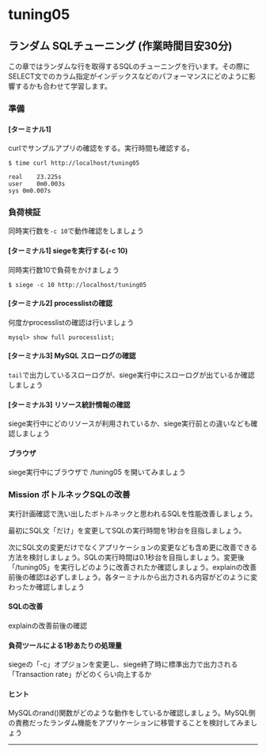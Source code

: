 # tuning05
## ランダム SQLチューニング (作業時間目安30分)
この章ではランダムな行を取得するSQLのチューニングを行います。その際にSELECT文でのカラム指定がインデックスなどのパフォーマンスにどのように影響するかも合わせて学習します。

### 準備
#### [ターミナル1]
curlでサンプルアプリの確認をする。実行時間も確認する。

```
$ time curl http://localhost/tuning05

real	23.225s
user	0m0.003s
sys	0m0.007s
```
### 負荷検証
同時実行数を`-c 10`で動作確認をしましょう

#### [ターミナル1] siegeを実行する(-c 10)
同時実行数10で負荷をかけましょう

```
$ siege -c 10 http://localhost/tuning05

```

#### [ターミナル2] processlistの確認
何度かprocesslistの確認は行いましょう

```
mysql> show full purocesslist;
```

#### [ターミナル3] MySQL スローログの確認
`tail`で出力しているスローログが、siege実行中にスローログが出ているか確認しましょう


#### [ターミナル3] リソース統計情報の確認
siege実行中にどのリソースが利用されているか、siege実行前との違いなども確認しましょう

#### ブラウザ
siege実行中にブラウザで /tuning05 を開いてみましょう

### Mission ボトルネックSQLの改善
実行計画確認で洗い出したボトルネックと思われるSQLを性能改善しましょう。

最初にSQL文「だけ」を変更してSQLの実行時間を1秒台を目指しましょう。

次にSQL文の変更だけでなくアプリケーションの変更なども含め更に改善できる方法を検討しましょう。SQLの実行時間は0.1秒台を目指しましょう。変更後「/tuning05」を実行しどのように改善されたか確認しましょう。explainの改善前後の確認は必ずしましょう。各ターミナルから出力される内容がどのように変わったか確認しましょう

#### SQLの改善
explainの改善前後の確認

#### 負荷ツールによる1秒あたりの処理量
siegeの「-c」オプジョンを変更し、siege終了時に標準出力で出力される「Transaction rate」がどのくらい向上するか

#### ヒント
MySQLのrand()関数がどのような動作をしているか確認しましょう。MySQL側の責務だったランダム機能をアプリケーションに移管することを検討してみましょう

----
